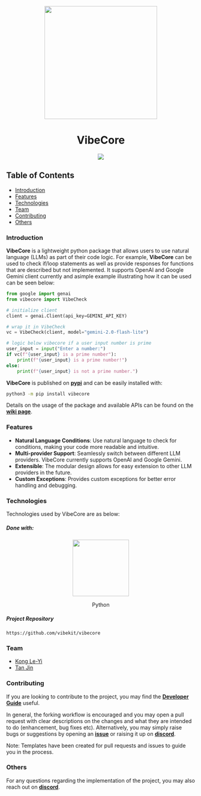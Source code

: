 <p align="center">
  <img width=300 src="https://raw.githubusercontent.com/vibekit/vibecore/main/assets/vibecore.png" />
  <h1 align="center">VibeCore</h1>
</p>

<p align="center">
  <a href="https://github.com/vibekit/vibecore/actions/workflows/ci-cd-pipeline.yml"> <img src="https://github.com/vibekit/vibecore/actions/workflows/ci-cd-pipeline.yml/badge.svg" /> </a>
</p>

## Table of Contents
* [Introduction](#introduction)
* [Features](#features)
* [Technologies](#technologies)
* [Team](#team)
* [Contributing](#contributing)
* [Others](#others)

### Introduction
**VibeCore** is a lightweight python package that allows users to use natural language (LLMs) as part of their code logic. For example, **VibeCore** can be used to check if/loop statements as well as provide responses for functions that are described but not implemented. It supports OpenAI and Google Gemini client currently and asimple example illustrating how it can be used can be seen below:
```python
from google import genai
from vibecore import VibeCheck

# initialize client
client = genai.Client(api_key=GEMINI_API_KEY)

# wrap it in VibeCheck
vc = VibeCheck(client, model="gemini-2.0-flash-lite")

# logic below vibecore if a user input number is prime
user_input = input("Enter a number:")
if vc(f"{user_input} is a prime number"):
    print(f"{user_input} is a prime number!")
else:
    print(f"{user_input} is not a prime number.")
```

**VibeCore** is published on [**pypi**](https://pypi.org/project/vibecore/) and can be easily installed with:
```bash
python3 -m pip install vibecore
```
Details on the usage of the package and available APIs can be found on the [**wiki page**](https://github.com/vibekit/vibecore/wiki).

### Features
- **Natural Language Conditions**: Use natural language to check for conditions, making your code more readable and intuitive.
- **Multi-provider Support**: Seamlessly switch between different LLM providers. VibeCore currently supports OpenAI and Google Gemini.
- **Extensible**: The modular design allows for easy extension to other LLM providers in the future.
- **Custom Exceptions**: Provides custom exceptions for better error handling and debugging.

### Technologies
Technologies used by VibeCore are as below:
##### Done with:

<p align="center">
  <img height="150" width="150" src="https://logos-download.com/wp-content/uploads/2016/10/Python_logo_icon.png"/>
</p>
<p align="center">
Python
</p>

##### Project Repository
```
https://github.com/vibekit/vibecore
```

### Team
* [Kong Le-Yi](https://github.com/konglyyy)
* [Tan Jin](https://github.com/tjtanjin)

### Contributing
If you are looking to contribute to the project, you may find the [**Developer Guide**](https://github.com/vibekit/vibecore/blob/main/docs/DeveloperGuide.md) useful.

In general, the forking workflow is encouraged and you may open a pull request with clear descriptions on the changes and what they are intended to do (enhancement, bug fixes etc). Alternatively, you may simply raise bugs or suggestions by opening an [**issue**](https://github.com/vibekit/vibecore/issues) or raising it up on [**discord**](https://discord.gg/dBW35GBCPZ).

Note: Templates have been created for pull requests and issues to guide you in the process.

### Others
For any questions regarding the implementation of the project, you may also reach out on [**discord**](https://discord.gg/dBW35GBCPZ).

